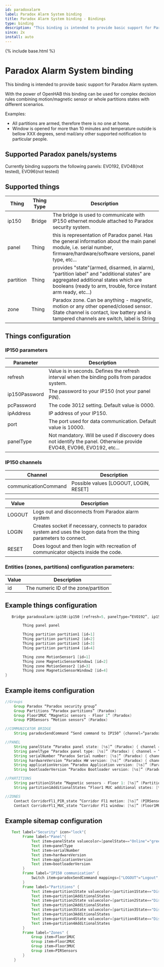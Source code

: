 ```yaml
---
id: paradoxalarm
label: Paradox Alarm System binding
title: Paradox Alarm System binding - Bindings
type: binding
description: "This binding is intended to provide basic support for Paradox Alarm system."
since: 2x
install: auto
---
```


<!-- Attention authors: Do not edit directly. Please add your changes to the appropriate source repository -->

{% include base.html %}

# Paradox Alarm System binding

This binding is intended to provide basic support for Paradox Alarm system.

With the power of OpenHAB this binding can be used for complex decision rules combining motion/magnetic sensor or whole partitions states with different scenarios.


Examples: 

* All partitions are armed, therefore there is no one at home. 
* Window is opened for more than 10 minutes and temperature outside is bellow XXX degrees, send mail/any other supported notification to particular people.

## Supported Paradox panels/systems

Currently binding supports the following panels: EVO192, EVO48(not tested), EVO96(not tested)

## Supported things

| Thing      | Thing Type | Description                                                    |
|------------|------------|----------------------------------------------------------------|
| ip150      | Bridge     | The bridge is used to communicate with IP150 ethernet module attached to Paradox security system.|
| panel      | Thing      | this is representation of Paradox panel. Has the general information about the main panel module, i.e. serial number, firmware/hardware/software versions, panel type, etc...|
| partition  | Thing      | provides "state"(armed, disarmed, in alarm), "partition label" and "additional states" are aggregated additional states which are booleans (ready to arm, trouble, force instant arm ready, etc...)|
| zone       | Thing      | Paradox zone. Can be anything - magnetic, motion or any other opened/closed sensor. State channel is contact, low battery and is tampered channels are switch, label is String |

## Things configuration

### IP150 parameters

| Parameter     | Description                            |
|---------------|----------------------------------------|
| refresh       | Value is in seconds. Defines the refresh interval when the binding polls from paradox system.|
| ip150Password | The password to your IP150 (not your panel PIN).|
| pcPassword    | The code 3012 setting. Default value is 0000.|
| ipAddress     | IP address of your IP150.|
| port          | The port used for data communication. Default value is 10000.|
| panelType     | Not mandatory. Will be used if discovery does not identify the panel. Otherwise provide EVO48, EVO96, EVO192, etc...|

### IP150 channels

| Channel             | Description                                    |
|---------------------|------------------------------------------------|
|communicationCommand | Possible values [LOGOUT, LOGIN, RESET]         |

| Value  | Description                                                                        |
|--------|------------------------------------------------------------------------------------|
| LOGOUT | Logs out and disconnects from Paradox alarm system                                 |
| LOGIN  | Creates socket if necessary, connects to paradox system and uses the logon data from the thing parameters to connect.|
| RESET  | Does logout and then login with recreation of communicator objects inside the code.| 

### Entities (zones, partitions) configuration parameters:

| Value  | Description                                                                        |
|--------|------------------------------------------------------------------------------------|
| id     | The numeric ID of the zone/partition                                               |

## Example things configuration

```java
   Bridge paradoxalarm:ip150:ip150 [refresh=5, panelType=“EVO192”, ip150Password=“asdfasdf”, pcPassword=“1234”, ipAddress=XXX.XXX.XXX.XXX”, port=10000 ] {

        Thing panel panel

        Thing partition partition1 [id=1]
        Thing partition partition2 [id=2]
        Thing partition partition3 [id=3]
        Thing partition partition4 [id=4]

        Thing zone MotionSensor1 [id=1]
        Thing zone MagneticSensorWindow1 [id=2]
        Thing zone MotionSensor2 [id=3]
        Thing zone MagneticSensorWindow2 [id=4]
}
```

## Example items configuration

```java
//Groups
    Group Paradox “Paradox security group”
    Group Partitions “Paradox partitions” (Paradox)
    Group Floor1MUC “Magnetic sensors - Floor 1” (Paradox)
    Group PIRSensors “Motion sensors” (Paradox)

//COMMUNICATOR BRIDGE
    String paradoxSendCommand “Send command to IP150” {channel=“paradoxalarm:ip150:ip150:communicationCommand”}

//PANEL
    String panelState “Paradox panel state: [%s]” (Paradox) { channel = “paradoxalarm:panel:ip150:panel:state” }
    String panelType “Paradox panel type: [%s]” (Paradox) { channel = “paradoxalarm:panel:ip150:panel:panelType” }
    String serialNumber “Paradox Serial number: [%s]” (Paradox) { channel = “paradoxalarm:panel:ip150:panel:serialNumber” }
    String hardwareVersion “Paradox HW version: [%s]” (Paradox) { channel = “paradoxalarm:panel:ip150:panel:hardwareVersion” }
    String applicationVersion “Paradox Application version: [%s]” (Paradox) { channel = “paradoxalarm:panel:ip150:panel:applicationVersion” }
    String bootloaderVersion “Paradox Bootloader version: [%s]” (Paradox) { channel = “paradoxalarm:panel:ip150:panel:bootloaderVersion” }

//PARTITIONS
    String partition1State “Magnetic sensors - Floor 1: [%s]” (Partitions) { channel = “paradoxalarm:partition:ip150:partition1:state” }
    String partition1AdditionalStates “Floor1 MUC additional states: [%s]” (Partitions) { channel = “paradoxalarm:partition:ip150:partition1:additionalStates” }

//ZONES
    Contact CorridorFl1_PIR_state “Corridor Fl1 motion: [%s]” (PIRSensors) { channel = “paradoxalarm:zone:ip150:MotionSensor1:opened” }
    Contact CorridorFl1_MUC_state “Corridor Fl1 window: [%s]” (Floor1MUC) { channel = “paradoxalarm:zone:ip150:MagneticSensorWindow1:opened” }
```

## Example sitemap configuration

```java
   Text label="Security" icon="lock"{
        Frame label="Panel"{
            Text item=panelState valuecolor=[panelState=="Online"="green", panelState=="Offline"="red"]
            Text item=panelType
            Text item=serialNumber
            Text item=hardwareVersion
            Text item=applicationVersion
            Text item=bootloaderVersion
        }
        Frame label="IP150 communication" {
            Switch item=paradoxSendCommand mappings=["LOGOUT"="Logout", "LOGIN"="Login", "RESET"="Reset"]
        }
        Frame label="Partitions" {
            Text item=partition1State valuecolor=[partition1State=="Disarmed"="green", partition1State=="Armed"="red"]
            Text item=partition1AdditionalStates
            Text item=partition2State valuecolor=[partition2State=="Disarmed"="green", partition2State=="Armed"="red"]
            Text item=partition2AdditionalStates
            Text item=partition3State valuecolor=[partition3State=="Disarmed"="green", partition3State=="Armed"="red"]
            Text item=partition3AdditionalStates
            Text item=partition4State valuecolor=[partition4State=="Disarmed"="green", partition4State=="Armed"="red"]
            Text item=partition4AdditionalStates
        }
        Frame label="Zones" {
            Group item=Floor1MUC
            Group item=Floor2MUC
            Group item=Floor3MUC
            Group item=PIRSensors
        }
    }
```